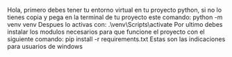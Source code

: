 Hola, primero debes tener tu entorno virtual en tu proyecto python, si no lo tienes copia y pega en la terminal de tu proyecto este comando:
python -m venv venv
Despues lo activas con:
.\venv\Scripts\activate
Por ultimo debes instalar los modulos necesarios para que funcione el proyecto con el siguiente comando:
pip install -r requirements.txt
Estas son las indicaciones para usuarios de windows

